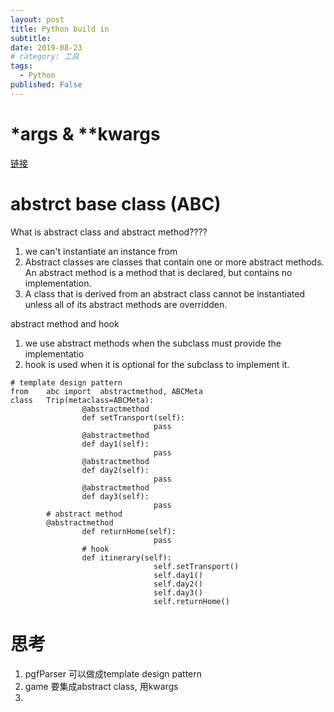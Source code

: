```yaml
---
layout: post
title: Python build in
subtitle:
date: 2019-08-23
# category: 工具
tags:
  - Python
published: False
---
```


# *args & **kwargs
[链接](https://www.geeksforgeeks.org/args-kwargs-python/)

# abstrct base class (ABC)
What is abstract class and abstract method????
1. we can't instantiate an instance from
2. Abstract classes are classes that contain one or more abstract methods. An abstract method is a method that is declared, but contains no implementation.
2. A class that is derived from an abstract class cannot be instantiated unless all of its abstract methods are overridden.

abstract method and hook
1. we	use	abstract	methods	when	the	subclass	must	provide	the	implementatio
2. hook	is	used	when	it	is	optional	for	the	subclass	to	implement	it.

```
# template design pattern
from	abc	import	abstractmethod,	ABCMeta
class	Trip(metaclass=ABCMeta):
				@abstractmethod
				def	setTransport(self):
								pass
				@abstractmethod
				def	day1(self):
								pass
				@abstractmethod
				def	day2(self):
								pass
				@abstractmethod
				def	day3(self):
								pass
        # abstract method
        @abstractmethod
				def	returnHome(self):
								pass
				# hook
				def	itinerary(self):
								self.setTransport()
								self.day1()
								self.day2()
								self.day3()
								self.returnHome()
```
# 思考
1. pgfParser 可以做成template design pattern
2. game 要集成abstract class, 用kwargs
3.

